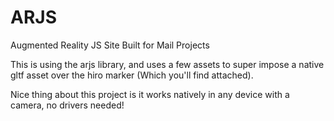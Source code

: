 # ARJS
Augmented Reality JS Site Built for Mail Projects



This is using the arjs library, and uses a few assets to super impose a native gltf asset over the hiro marker (Which you'll find attached).

Nice thing about this project is it works natively in any device with a camera, no drivers needed!

